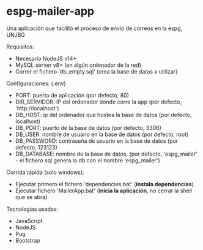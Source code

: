 # espg-mailer-app
Una aplicación que facilitó el proceso de envío de correos en la espg, UNJBG

Requisitos:
- Necesario NodeJS v14+
- MySQL server v8+ (en algún ordenador de la red)
- Correr el fichero 'db_empty.sql' (crea la base de datos a utilizar)

Configuraciones: (.env)
- PORT: puerto de aplicación (por defecto, 80)
- DIR_SERVIDOR: IP del ordenador donde corre la app (por defecto, 'http://localhost')
- DB_HOST: ip del ordenador que hostea la base de datos (por defecto, localhost)
- DB_PORT: puerto de la base de datos (por defecto, 3306)
- DB_USER: nombre de usuario en la base de datos (por defecto, root)
- DB_PASSWORD: contraseña de usuario en la base de datos (por defecto, 123123)
- DB_DATABASE: nombre de la base de datos, (por defecto, 'espg_mailer' - el fichero sql genera la db con el nombre 'espg_mailer')

Corrida rápida (solo windows):
- Ejecutar primero el fichero 'dependencies.bat' (**instala dependencias**)
- Ejecutar fichero 'MailerApp.bat' (**inicia la aplicación**, no cerrar la shell que se abra)

Tecnologías usadas:
- JavaScript
- NodeJS
- Pug
- Bootstrap
